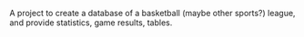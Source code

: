 A project to create a database of a basketball (maybe other sports?) league, and provide statistics, game results, tables.